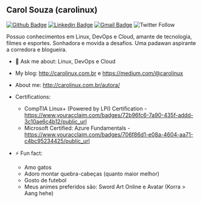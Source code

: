 ## Carol Souza (carolinux)

[![Github Badge](https://img.shields.io/badge/-Github-000?style=flat-square&logo=Github&logoColor=white&link=https://github.com/carolinux07)](https://github.com/carolinux07)
[![Linkedin Badge](https://img.shields.io/badge/-LinkedIn-blue?style=flat-square&logo=Linkedin&logoColor=white&link=https://www.linkedin.com/in/carolinux/)](https://www.linkedin.com/in/carolinux/)
[![Gmail Badge](https://img.shields.io/badge/-Gmail-c14438?style=flat-square&logo=Gmail&logoColor=white&link=mailto:carolinux@gmail.com)](mailto:carolinux@gmail.com)
![Twitter Follow](https://img.shields.io/twitter/follow/carolinux07?label=Seguir&style=flat-square)

Possuo conhecimentos em Linux, DevOps e Cloud, amante de tecnologia, filmes e esportes. Sonhadora e movida a desafios. Uma padawan aspirante a corredora e blogueira.

- 💬 Ask me about: Linux, DevOps e Cloud

- My blog: http://carolinux.com.br e https://medium.com/@carolinux

- About me: http://carolinux.com.br/autora/

- Certifications:
  - CompTIA Linux+ (Powered by LPI) Certification - https://www.youracclaim.com/badges/72b96fc6-7a90-435f-addd-3c10ae6c4b12/public_url
  - Microsoft Certified: Azure Fundamentals - https://www.youracclaim.com/badges/706f86d1-e08a-4604-aa71-c4bc95234425/public_url

- ⚡ Fun fact:
  - Amo gatos
  - Adoro montar quebra-cabeças (quanto maior melhor)
  - Gosto de futebol
  - Meus animes preferidos são: Sword Art Online e Avatar (Korra > Aang hehe)

<!--
**carolinux07/carolinux07** is a ✨ _special_ ✨ repository because its `README.md` (this file) appears on your GitHub profile.

Here are some ideas to get you started:

- 🔭 I’m currently working on ...
- 🌱 I’m currently learning ...
- 👯 I’m looking to collaborate on ...
- 🤔 I’m looking for help with ...
- 😄 Pronouns: ...
- 📫 How to reach me:

---
